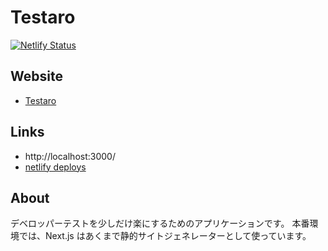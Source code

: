 # Testaro

[![Netlify Status](https://api.netlify.com/api/v1/badges/aa0dc421-bcd2-422f-a0f6-984076834493/deploy-status)](https://app.netlify.com/sites/testaro/deploys)

## Website

- [Testaro](https://testaro.netlify.app/)

## Links

- http://localhost:3000/
- [netlify deploys](https://app.netlify.com/sites/testaro/deploys)

## About

デベロッパーテストを少しだけ楽にするためのアプリケーションです。
本番環境では、Next.js はあくまで静的サイトジェネレーターとして使っています。
